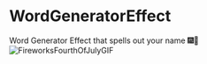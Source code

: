 # WordGeneratorEffect

Word Generator Effect that spells out your name 🎆🎇![FireworksFourthOfJulyGIF](https://github.com/sachin-acharya-projects/WordGeneratorEffect/assets/51048248/24924d2d-2b8f-4d86-86fb-f1c0dd796bd8)
